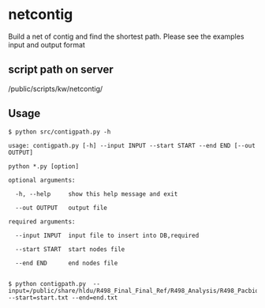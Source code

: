 # netcontig

Build a net of contig and find the shortest path. Please see the examples input and output format


script path on server
---------
/public/scripts/kw/netcontig/

Usage
---------

	$ python src/contigpath.py -h
	
	usage: contigpath.py [-h] --input INPUT --start START --end END [--out OUTPUT]
	
	python *.py [option]
	
	optional arguments:
	
	  -h, --help     show this help message and exit
	
	  --out OUTPUT   output file
	
	required arguments:
	
	  --input INPUT  input file to insert into DB,required
	
	  --start START  start nodes file
	
	  --end END      end nodes file


    $ python contigpath.py  --input=/public/share/hldu/R498_Final_Final_Ref/R498_Analysis/R498_Pacbio_Self/Graph/Start_End.txt --start=start.txt --end=end.txt
